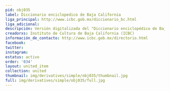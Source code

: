 ```yaml
---
pid: obj035
label: Diccionario enciclopedico de Baja California
liga_principal: http://www.icbc.gob.mx/diccionario_bc.html
liga_adicional: 
descripción: Versión digitalizada del "Diccionario enciclopédico de Baja California"
creadorxs: Instituto de Cultura de Baja California (ICBC)
información_de_contacto: http://www.icbc.gob.mx/directorio.html
facebook: 
twitter: 
instagram: 
estatus: activo
order: '034'
layout: united_item
collection: united
thumbnail: img/derivatives/simple/obj035/thumbnail.jpg
full: img/derivatives/simple/obj035/full.jpg
---
```


